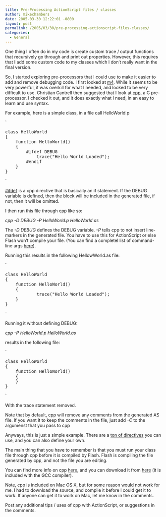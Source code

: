 ```yaml
---
title: Pre-Processing ActionScript files / classes
author: mikechambers
date: 2005-03-30 12:22:01 -0800
layout: post
permalink: /2005/03/30/pre-processing-actionscript-files-classes/
categories:
  - General
---
```



One thing I often do in my code is create custom trace / output functions that recursively go through and print out properties. However, this requires that I add some custom code to my classes which I don&#8217;t really want in the final version.

So, I started exploring pre-processors that I could use to make it easier to add and remove debugging code. I first looked at [m4][1]. While it seems to be very powerful, it was overkill for what I needed, and looked to be very difficult to use. Christian Cantrell then suggested that I look at [cpp][2], a C pre-processor. I checked it out, and it does exactly what I need, in an easy to learn and use syntax.

<!--more-->

For example, here is a simple class, in a file call HelloWorld.p

`
<pre>class HelloWorld
{
    function HelloWorld()
    {
        #ifdef DEBUG
            trace("Hello World Loaded");
        #endif
    }
}</pre>
<p>`

[#ifdef][3] is a cpp directive that is basically an if statement. If the DEBUG variable is defined, then the block will be included in the generated file, if not, then it will be omitted.

I then run this file through cpp like so:

*cpp -D DEBUG -P HelloWorld.p HelloWorld.as*

The *-D DEBUG* defines the DEBUG variable. *-P* tells cpp to not insert line-markers in the generated file. You have to use this for ActionScript or else Flash won&#8217;t compile your file. (You can find a completel list of command-line args [here][4]).

Running this results in the following HellowWorld.as file:

`
<pre>class HelloWorld
{
    function HelloWorld()
    {
            trace("Hello World Loaded");
    }
}</pre>
<p>`

Running it without defining DEBUG:

*cpp -P HelloWorld.p HelloWorld.as*

results in the following file:

`
<pre>class HelloWorld
{
    function HelloWorld()
    {
    }
}</pre>
<p>`

With the trace statement removed.

Note that by default, cpp will remove any comments from the generated AS file. If you want it to keep the comments in the file, just add *-C* to the argumenst that you pass to cpp

Anyways, this is just a simple example. There are a [ton of directives][2] you can use, and you can also define your own.

The main thing that you have to remember is that you must run your class file through cpp before it is compiled by Flash. Flash is compiling the file generated by cpp, and not the file you are editing.

You can find more info on cpp [here][2], and you can download it from [here][5] (it is included with the GCC compiler).

Note, cpp is included on Mac OS X, but for some reason would not work for me. I had to download the source, and compile it before I could get it to work. If anyone can get it to work on Mac, let me know in the comments.

Post any additional tips / uses of cpp with ActionScript, or suggestions in the comments.

 [1]: http://www.gnu.org/software/m4/
 [2]: http://gcc.gnu.org/onlinedocs/cpp/
 [3]: http://gcc.gnu.org/onlinedocs/cpp/Ifdef.html#Ifdef
 [4]: http://gcc.gnu.org/onlinedocs/cpp/Invocation.html#Invocation
 [5]: http://directory.fsf.org/gcc.html